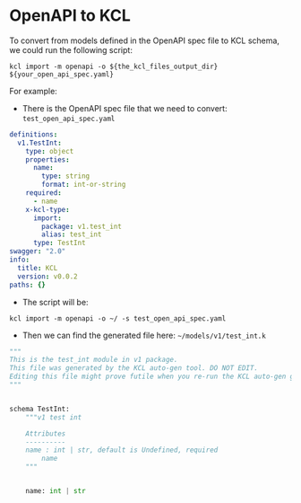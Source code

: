 # OpenAPI to KCL

To convert from models defined in the OpenAPI spec file to KCL schema, we could run the following script:

```shell
kcl import -m openapi -o ${the_kcl_files_output_dir} ${your_open_api_spec.yaml}
```

For example:

- There is the OpenAPI spec file that we need to convert: `test_open_api_spec.yaml`

```yaml
definitions:
  v1.TestInt:
    type: object
    properties:
      name:
        type: string
        format: int-or-string
    required:
      - name
    x-kcl-type:
      import:
        package: v1.test_int
        alias: test_int
      type: TestInt
swagger: "2.0"
info:
  title: KCL
  version: v0.0.2
paths: {}
```

- The script will be:

```shell
kcl import -m openapi -o ~/ -s test_open_api_spec.yaml
```

- Then we can find the generated file here: `~/models/v1/test_int.k`

```python
"""
This is the test_int module in v1 package.
This file was generated by the KCL auto-gen tool. DO NOT EDIT.
Editing this file might prove futile when you re-run the KCL auto-gen generate command.
"""


schema TestInt:
    """v1 test int

    Attributes
    ----------
    name : int | str, default is Undefined, required
        name
    """


    name: int | str


```

